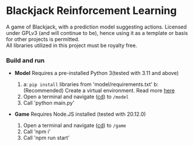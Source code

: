 # Blackjack Reinforcement Learning
A game of Blackjack, with a prediction model suggesting actions.
Licensed under GPLv3 (and will continue to be), hence using it as a template or basis for other projects is permitted. </br>
All libraries utilized in this project must be royalty free.

### **Build and run**
- **Model**
    Requires a pre-installed Python 3(tested with 3.11 and above)
    1.  a: `pip install` libraries from 'model/requirements.txt'
        b: (Recommended) Create a virtual environment. Read more [here](https://docs.python.org/3/library/venv.html)
    2.  Open a terminal and navigate (<u>cd</u>) to `/model`
    3.  Call 'python main.py'

- **Game**
    Requires Node.JS installed (tested with 20.12.0)
    1. Open a terminal and navigate (<u>cd</u>) to `/game`
    2. Call 'npm i'
    3. Call 'npm run start'